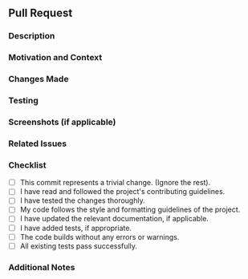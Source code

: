 ## Pull Request

### Description
<!-- Provide a brief summary of the changes introduced by this pull request -->

### Motivation and Context
<!-- Explain why these changes are necessary and provide any relevant background information or context -->

### Changes Made
<!-- Describe the specific changes made in this pull request -->

### Testing
<!-- Outline any testing you have done to ensure the changes are functioning as expected -->

### Screenshots (if applicable)
<!-- If your changes include visual modifications, include screenshots to illustrate them -->

### Related Issues
<!-- If this pull request is related to any issues, reference them here -->

### Checklist
<!-- Go through the checklist below and make sure all items are addressed -->
- [ ] This commit represents a trivial change. (Ignore the rest).
- [ ] I have read and followed the project's contributing guidelines.
- [ ] I have tested the changes thoroughly.
- [ ] My code follows the style and formatting guidelines of the project.
- [ ] I have updated the relevant documentation, if applicable.
- [ ] I have added tests, if appropriate.
- [ ] The code builds without any errors or warnings.
- [ ] All existing tests pass successfully.

### Additional Notes
<!-- Add any additional information or notes you want to include -->
